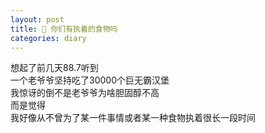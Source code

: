 ```yaml
---
layout: post
title: 🍔 你们有执着的食物吗
categories: diary
---
```


想起了前几天88.7听到  
一个老爷爷坚持吃了30000个巨无霸汉堡  
我惊讶的倒不是老爷爷为啥胆固醇不高  
而是觉得  
我好像从不曾为了某一件事情或者某一种食物执着很长一段时间
